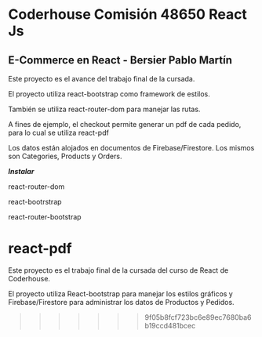 # Coderhouse Comisión 48650 React Js

## E-Commerce en React - Bersier Pablo Martín

Este proyecto es el avance del trabajo final de la cursada.

El proyecto utiliza react-bootstrap como framework de estilos.

También se utiliza react-router-dom para manejar las rutas.

A fines de ejemplo, el checkout permite generar un pdf de cada pedido, para lo cual se utiliza react-pdf

Los datos están alojados en documentos de Firebase/Firestore. Los mismos son Categories, Products y Orders.

***Instalar***

react-router-dom

react-bootrstrap

react-router-bootstrap

react-pdf
=========

Este proyecto es el trabajo final de la cursada del curso de React de Coderhouse.

El proyecto utiliza React-bootstrap para manejar los estilos gráficos y Firebase/Firestore para administrar los datos de Productos y Pedidos.

>>>>>>> 9f05b8fcf723bc6e89ec7680ba6b19ccd481bcec
>>>>>>>
>>>>>>
>>>>>
>>>>
>>>
>>

